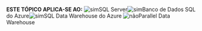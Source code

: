 <Token>**ESTE TÓPICO APLICA-SE AO:** ![sim](media/yes.png)SQL Server![sim](media/yes.png)Banco de Dados SQL do Azure![sim](media/yes.png)SQL Data Warehouse do Azure ![não](media/no.png)Parallel Data Warehouse </Token>

